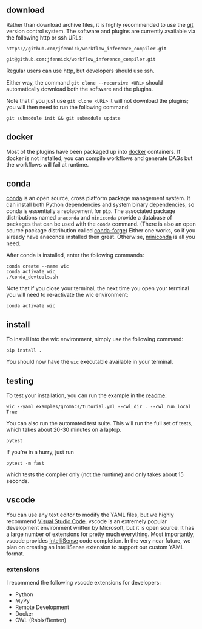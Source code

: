 ## download

Rather than download archive files, it is highly recommended to use the [git](https://git-scm.com) version control system. The software and plugins are currently available via the following http or ssh URLs:

```
https://github.com/jfennick/workflow_inference_compiler.git

git@github.com:jfennick/workflow_inference_compiler.git
```

Regular users can use http, but developers should use ssh.

Either way, the command `git clone --recursive <URL>` should automatically download both the software and the plugins.

Note that if you just use `git clone <URL>` it will not download the plugins; you will then need to run the following command:

```
git submodule init && git submodule update
```

## docker

Most of the plugins have been packaged up into [docker](https://www.docker.com) containers. If docker is not installed, you can compile workflows and generate DAGs but the workflows will fail at runtime.

## conda

[conda](https://en.wikipedia.org/wiki/Conda_(package_manager)) is an open source, cross platform package management system. It can install both Python dependencies and system binary dependencies, so conda is essentially a replacement for `pip`. The associated package distributions named `anaconda` and `miniconda` provide a database of packages that can be used with the `conda` command. (There is also an open source package distribution called [conda-forge](https://conda-forge.org)) Either one works, so if you already have anaconda installed then great. Otherwise, [miniconda](https://docs.conda.io/en/latest/miniconda.html) is all you need.

After conda is installed, enter the following commands:

```
conda create --name wic
conda activate wic
./conda_devtools.sh
```

Note that if you close your terminal, the next time you open your terminal you will need to re-activate the wic environment:

```
conda activate wic
```

## install

To install into the wic environment, simply use the following command:

```
pip install .
```

You should now have the `wic` executable available in your terminal.

## testing

To test your installation, you can run the example in the [readme](../README.md#quick-start):

```
wic --yaml examples/gromacs/tutorial.yml --cwl_dir . --cwl_run_local True
```

You can also run the automated test suite. This will run the full set of tests, which takes about 20-30 minutes on a laptop.

```
pytest
```

If you're in a hurry, just run

```
pytest -m fast
```

which tests the compiler only (not the runtime) and only takes about 15 seconds.

## vscode

You can use any text editor to modify the YAML files, but we highly recommend [Visual Studio Code](https://code.visualstudio.com). vscode is an extremely popular development environment written by Microsoft, but it is open source. It has a large number of extensions for pretty much everything. Most importantly, vscode provides [IntelliSense](https://code.visualstudio.com/docs/editor/intellisense) code completion. In the very near future, we plan on creating an IntelliSense extension to support our custom YAML format.

### extensions

I recommend the following vscode extensions for developers:

* Python
* MyPy
* Remote Development
* Docker
* CWL (Rabix/Benten)